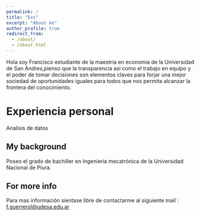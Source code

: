 ```yaml
---
permalink: /
title: "Exs"
excerpt: "About me"
author_profile: true
redirect_from: 
  - /about/
  - /about.html
---
```

Hola soy Francisco estudiante de la maestria en economia de la Universidad de San Andres,pienso que la transparencia asi como el trabajo en equipo  y el poder de tomar decisiones son elementos claves para forjar una mejor sociedad de oportunidades iguales para todos que nos permita alcanzar la frontera del conocimiento. 


Experiencia personal
======
Analisis de datos 


**My background**
------
Poseo el grado de bachiller en Ingeniería mecatrónica de la Universidad Nacional de Piura.



For more info
-----
Para mas información sientase libre de contactarme al siguiente mail : f.guerrerol@udesa.edu.ar 
